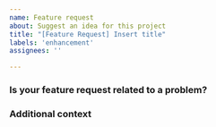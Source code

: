 ```yaml
---
name: Feature request
about: Suggest an idea for this project
title: "[Feature Request] Insert title"
labels: 'enhancement'
assignees: ''

---
```


<!-- Detail your request here: -->


### Is your feature request related to a problem?
<!-- A clear and concise description of what the problem is. Ex. I'm always frustrated when [...] -->

### Additional context
<!-- Add any other context or screenshots about the feature request here. -->
